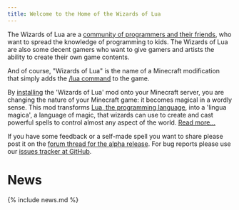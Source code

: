 ```yaml
---
title: Welcome to the Home of the Wizards of Lua
---
```

The Wizards of Lua are a [community of programmers and their friends](/members.html),
who want to spread the knowledge of programming to kids.
The Wizards of Lua are also some decent gamers
who want to give gamers and artists the ability to create their own game contents.

And of course, "Wizards of Lua" is the name of a Minecraft
modification that simply adds the [/lua&nbsp;command](/lua-command.html) to the game.

By [installing](/installation.html) the 'Wizards of Lua' mod
onto your Minecraft server, you are changing the nature of your Minecraft
game: it becomes magical in a wordly sense.
This mod transforms [Lua, the programming language](https://www.lua.org),
into a 'lingua magica', a language of magic, that wizards can use to create
and cast powerful spells to control almost any aspect of the world.
[Read more...](/introduction.html)

If you have some feedback or a self-made spell you want to share please post it on the [forum thread for the alpha release](http://www.minecraftforum.net/forums/mapping-and-modding/minecraft-mods/2855015).
For bug reports please use our [issues tracker at GitHub](https://github.com/wizards-of-lua/wizards-of-lua/issues).


# News
{% include news.md %}
